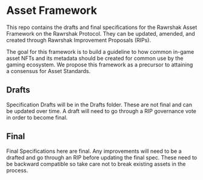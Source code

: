 # Asset Framework
This repo contains the drafts and final specifications for the Rawrshak Asset Framework on the Rawrshak Protocol.
They can be updated, amended, and created through Rawrshak Improvement Proposals (RIPs).

The goal for this framework is to build a guideline to how common in-game asset NFTs and its metadata should be created for common use by the gaming ecosystem. We propose this framework as a precursor to attaining a consensus for Asset Standards.

## Drafts
Specification Drafts will be in the Drafts folder. These are not final and can be updated over time.
A draft will need to go through a RIP governance vote in order to become final.

## Final
Final Specifications here are final. Any improvements will need to be a drafted and go through an RIP
before updating the final spec. These need to be backward compatible so take care not to break existing
assets in the process.